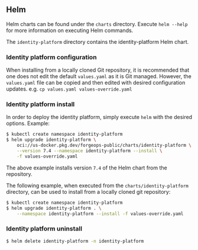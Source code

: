 ## Helm

Helm charts can be found under the `charts` directory.  Execute `helm --help`
for more information on executing Helm commands.

The `identity-platform` directory contains the identity-platform Helm chart.

### Identity platform configuration

When installing from a locally cloned Git repository, it is recommended that
one does not edit the default `values.yaml` as it is Git managed.  However, the
`values.yaml` file can be copied and then edited with desired configuration
updates.  e.g. `cp values.yaml values-override.yaml`

### Identity platform install

In order to deploy the identity platform, simply execute `helm` with the
desired options.  Example:

```bash
$ kubectl create namespace identity-platform
$ helm upgrade identity-platform \
    oci://us-docker.pkg.dev/forgeops-public/charts/identity-platform \
    --version 7.4 --namespace identity-platform --install \
    -f values-override.yaml
```

The above example installs version `7.4` of the Helm chart from the repository.

The following example, when executed from the `charts/identity-platform`
directory, can be used to install from a locally cloned git repository:

```bash
$ kubectl create namespace identity-platform
$ helm upgrade identity-platform . \
    --namespace identity-platform --install -f values-override.yaml
```

### Identity platform uninstall

```bash
$ helm delete identity-platform -n identity-platform
```

